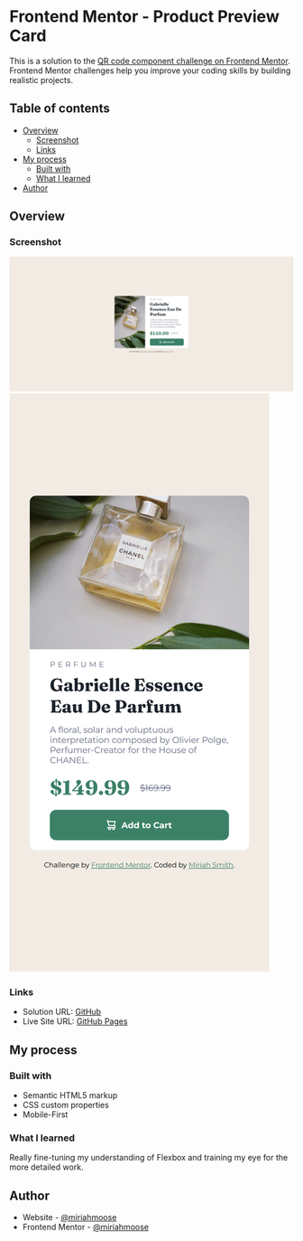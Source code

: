 # Frontend Mentor - Product Preview Card

This is a solution to the [QR code component challenge on Frontend Mentor](https://www.frontendmentor.io/challenges/qr-code-component-iux_sIO_H). Frontend Mentor challenges help you improve your coding skills by building realistic projects.

## Table of contents

- [Overview](#overview)
  - [Screenshot](#screenshot)
  - [Links](#links)
- [My process](#my-process)
  - [Built with](#built-with)
  - [What I learned](#what-i-learned)
- [Author](#author)

## Overview

### Screenshot

![Desktop](./images/127.0.0.1_5500_index.html.png)
![Mobile](<./images/127.0.0.1_5500_index.html(Samsung%20Galaxy%20S20%20Ultra).png>)

### Links

- Solution URL: [GitHub](https://github.com/miriahmoose/RecipePage)
- Live Site URL: [GitHub Pages](https://miriahmoose.github.io/RecipePage/)

## My process

### Built with

- Semantic HTML5 markup
- CSS custom properties
- Mobile-First

### What I learned

Really fine-tuning my understanding of Flexbox and training my eye for the more detailed work.

## Author

- Website - [@miriahmoose](https://github.com/miriahmoose)
- Frontend Mentor - [@miriahmoose](https://www.frontendmentor.io/profile/miriahmoose)

